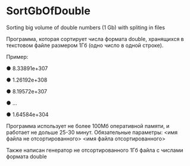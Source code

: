 # SortGbOfDouble
Sorting big volume of double numbers (1 Gb) with spliting in files

Программа, которая сортирует числа формата double, хранящихся в текстовом файле размером 1Гб (одно число в одной строке).

Пример:

● 8.33891e+307

● 1.26192e+308

● 8.19572e+307

● ...

● 1.64584e+304

Программа использует не более 100Мб оперативной памяти, и работает не дольше 25-30 минут.
Обязательные параметры: <имя файла не отсортированного> <имя файла отсортированного>

Также написан генератор не отсортированного 1Гб файла с числами формата double
